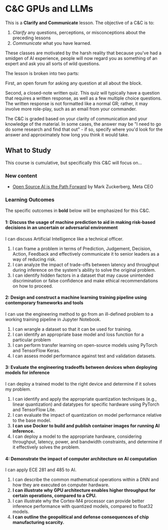 # C&C GPUs and LLMs

This is a **Clarify and Communicate** lesson.
The objective of a C&C is to:

1. *Clarify* any questions, perceptions, or misconceptions about the preceding lessons
2. *Communicate* what you have learned.

These classes are motivated by the harsh reality that because you've had a smidgen of AI experience,
people will now regard you as something of an expert and ask you all sorts of wild questions.

The lesson is broken into two parts:

First, an open forum for asking any question at all about the block.

Second, a closed-note written quiz. This quiz will typically have a question that requires a
written response, as well as a few multiple choice questions.
The written response is not formatted like a normal GR; rather, it may involve more role-play,
such as an email from your commander.

The C&C is graded based on your clarity of communication and your knowledge of the material.
In some cases, the answer may be "I need to go do some research and find that out" - if so,
specify where you'd look for the answer and approximately how long you think it would take.

## What to Study

This course is cumulative, but specifically this C&C will focus on...

### New content

- [Open Source AI is the Path Forward](https://about.fb.com/news/2024/07/open-source-ai-is-the-path-forward/) by Mark Zuckerberg, Meta CEO

### Learning Outcomes

The specific outcomes in **bold** below will be emphasized for this C&C.

#### 1: Discuss the usage of machine prediction to aid in making risk-based decisions in an uncertain or adversarial environment

I can discuss Artificial Intelligence like a technical officer.

1. I can frame a problem in terms of Prediction, Judgement, Decision, Action, Feedback and effectively communicate it to senior leaders as a way of reducing risk.
2. I can analyze the impact of trade-offs between latency and throughput during inference on the system's ability to solve the original problem.
3. I can identify hidden factors in a dataset that may cause unintended discrimination or false confidence and make ethical recommendations on how to proceed.

#### 2: Design and construct a machine learning training pipeline using contemporary frameworks and tools

I can use the engineering method to go from an ill-defined problem to a working training pipeline in Jupyter Notebook.

1. I can wrangle a dataset so that it can be used for training.
2. I can identify an appropriate base model and loss function for a particular problem
3. I can perform transfer learning on open-source models using PyTorch and TensorFlow Keras.
4. I can assess model performance against test and validation datasets.

#### 3: Evaluate the engineering tradeoffs between devices when deploying models for inference

I can deploy a trained model to the right device and determine if it solves my problem.

1. I can identify and apply the appropriate quantization techniques (e.g., linear quantization) and datatypes for specific hardware using PyTorch and TensorFlow Lite.
2. I can evaluate the impact of quantization on model performance relative to the base model.
3. **I can use Docker to build and publish container images for running AI inference.**
4. I can deploy a model to the appropriate hardware, considering throughput, latency, power, and bandwidth constraints, and determine if it effectively solves the problem.

#### 4: Demonstrate the impact of computer architecture on AI computation

I can apply ECE 281 and 485 to AI.

1. I can describe the common mathematical operations within a DNN and how they are executed on computer hardware.
2. **I can illustrate why GPU architecture enables higher throughput for certain operations, compared to a CPU.**
3. I can illustrate why the Cortex-M4 processor can provide better inference performance with quantized models, compared to float32 models.
4. **I can outline the geopolitical and defense consequences of chip manufacturing scarcity.**

